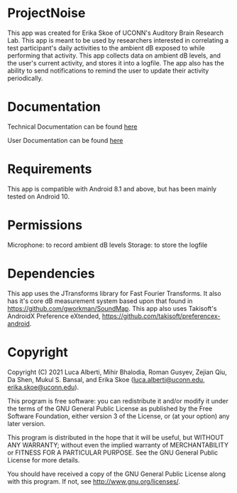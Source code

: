 # ProjectNoise

This app was created for Erika Skoe of UCONN's Auditory Brain Research Lab. This app is meant to be used by researchers interested in correlating a test participant's daily activities to the ambient dB exposed to while performing that activity. This app collects data on ambient dB levels, and the user's current activity, and stores it into a logfile. The app also has the ability to send notifications to remind the user to update their activity periodically.

# Documentation

Technical Documentation can be found [here](https://hackmd.io/@imabigdipper/NoiseLifeTechDoc)

User Documentation can be found [here](https://docs.google.com/document/d/17kGBbxh-eBWdiUsnhiu2aZbxiSHXl0fk/edit?usp=sharing&ouid=107282583284145731019&rtpof=true&sd=true)

# Requirements
This app is compatible with Android 8.1 and above, but has been mainly tested on Android 10.

# Permissions
Microphone: to record ambient dB levels
Storage: to store the logfile

# Dependencies
This app uses the JTransforms library for Fast Fourier Transforms. It also has it's core dB measurement system based upon that found in https://github.com/gworkman/SoundMap. This app also uses Takisoft's AndroidX Preference eXtended, https://github.com/takisoft/preferencex-android.

# Copyright
Copyright (C) 2021 Luca Alberti, Mihir Bhalodia, Roman Gusyev, Zejian Qiu, Da Shen, Mukul S. Bansal, and Erika Skoe (luca.alberti@uconn.edu, erika.skoe@uconn.edu).

This program is free software: you can redistribute it and/or modify it under the terms of the GNU General Public License as published by the Free Software Foundation, either version 3 of the License, or (at your option) any later version. 

This program is distributed in the hope that it will be useful, but WITHOUT ANY WARRANTY; without even the implied warranty of MERCHANTABILITY or FITNESS FOR A PARTICULAR PURPOSE.  See the GNU General Public License for more details. 

You should have received a copy of the GNU General Public License along with this program.  If not, see <http://www.gnu.org/licenses/>.
